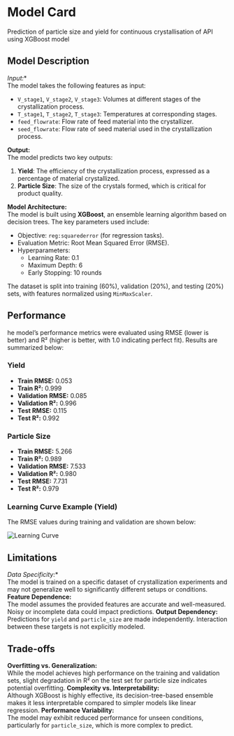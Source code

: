 # Model Card
Prediction of particle size and yield for continuous crystallisation of API using XGBoost model
## Model Description
*Input:**  
The model takes the following features as input:  
- `V_stage1`, `V_stage2`, `V_stage3`: Volumes at different stages of the crystallization process.  
- `T_stage1`, `T_stage2`, `T_stage3`: Temperatures at corresponding stages.  
- `feed_flowrate`: Flow rate of feed material into the crystallizer.  
- `seed_flowrate`: Flow rate of seed material used in the crystallization process.
  
**Output:**  
The model predicts two key outputs:  
1. **Yield**: The efficiency of the crystallization process, expressed as a percentage of material crystallized.  
2. **Particle Size**: The size of the crystals formed, which is critical for product quality.  

**Model Architecture:**  
The model is built using **XGBoost**, an ensemble learning algorithm based on decision trees. The key parameters used include:
- Objective: `reg:squarederror` (for regression tasks).
- Evaluation Metric: Root Mean Squared Error (RMSE).
- Hyperparameters: 
  - Learning Rate: 0.1  
  - Maximum Depth: 6  
  - Early Stopping: 10 rounds  

The dataset is split into training (60%), validation (20%), and testing (20%) sets, with features normalized using `MinMaxScaler`.

## Performance
he model’s performance metrics were evaluated using RMSE (lower is better) and R² (higher is better, with 1.0 indicating perfect fit). Results are summarized below:

### Yield
- **Train RMSE:** 0.053  
- **Train R²:** 0.999  
- **Validation RMSE:** 0.085  
- **Validation R²:** 0.996  
- **Test RMSE:** 0.115  
- **Test R²:** 0.992  

### Particle Size
- **Train RMSE:** 5.266  
- **Train R²:** 0.989  
- **Validation RMSE:** 7.533  
- **Validation R²:** 0.980  
- **Test RMSE:** 7.731  
- **Test R²:** 0.979  

### Learning Curve Example (Yield)
The RMSE values during training and validation are shown below:  

![Learning Curve](path/to/learning_curve.png)
## Limitations
*Data Specificity:**  
   The model is trained on a specific dataset of crystallization experiments and may not generalize well to significantly different setups or conditions.
**Feature Dependence:**  
   The model assumes the provided features are accurate and well-measured. Noisy or incomplete data could impact predictions.
**Output Dependency:**  
   Predictions for `yield` and `particle_size` are made independently. Interaction between these targets is not explicitly modeled.
## Trade-offs
**Overfitting vs. Generalization:**  
   While the model achieves high performance on the training and validation sets, slight degradation in R² on the test set for particle size indicates potential overfitting.
**Complexity vs. Interpretability:**  
   Although XGBoost is highly effective, its decision-tree-based ensemble makes it less interpretable compared to simpler models like linear regression.
**Performance Variability:**  
   The model may exhibit reduced performance for unseen conditions, particularly for `particle_size`, which is more complex to predict.
